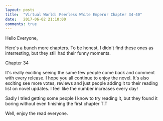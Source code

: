 ```yaml
---
layout: posts
title:  "Virtual World: Peerless White Emperor Chapter 34-40"
date:   2017-06-02 21:10:00
comments: true
---
```


Hello Everyone,

Here's a bunch more chapters. To be honest, I didn't find these ones as interresting, but they still had their funny moments.

[Chapter 34][vwpwe0034]

It's really exciting seeing the same few people come back and comment with every release. I hope you all continue to enjoy the novel. It's also exciting see more votes, reviews and just people adding it to their reading list on novel updates. I feel like the number increases every day!

Sadly I tried getting some people I know to try reading it, but they found it boring without even finishing the first chapter T.T

Well, enjoy the read everyone.

[vwpwe0034]: {{site.url}}/translations/VWPWE/0034.html